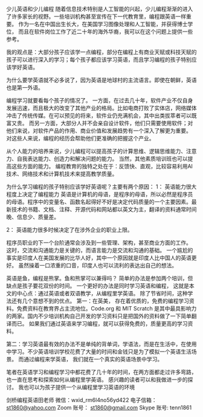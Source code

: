 少儿英语和少儿编程
随着信息技术特别是人工智能的兴起，少儿编程渐渐的进入了许多家长的视野。一些培训机构甚至宣传在下一代教育里，编程跟英语一样重要。 作为一名在中国出生长大，在美国学习图像处理和人工智能，并获得博士学位， 而且在软件岗位工作了近二十年的海外华裔，我可以在这个问题上提供一些参考。
 
我的观点是：大部分孩子应该学一点编程，部分在编程上有商业天赋或科技天赋的孩子可以进行深入的学习；每个孩子都应该学习英语，而且学习编程的孩子特别应该学好英语。
 
为什么要学英语就不必多说了，因为英语是地球村的主流语言。即使在朝鲜，英语也是第一外语。
 
编程学习就要看每个孩子的情况了。 一方面，在过去几十年，软件产业不仅自身发展迅速，而且极大的改变了其他产业的格局。比如电商打败了实体店，网络媒体冲击了传统传媒。在可以预见的将来，软件业仍充满机会，其中出类拔萃者可以既富又贵。 而另一方面，大部分人并不会亲自设计软件，他们只需要使用软件；对他们来说，对软件产品的作用、商业价值和发展趋势有一个深入了解更为重要。 对这些人来说，编程的经历会帮助他们更准确的把握这个产业。
 
从个人能力的培养来说，少儿编程可以提高孩子的计算思维、逻辑思维能力、注意力、自我表达能力、创造力和解决问题的能力。 当然，其他素质培训班也可以提高这些方面的能力。 编程教育的独特之处在于：反馈快、直观，比较容易利用AI技术、网络技术和计算机技术来提高教学质量。
  
为什么学习编程的孩子特别应该学好英语呢？主要有两个原因：
1： 英语能力很大程度上决定了编程能力
英语是计算机的母语，是程序的母语，所以必然是程序员的母语。程序中的变量名、函数名起得好不好是决定代码质量的一个主要因素。最新技术的书籍、文档、注释、开源代码和网站都以英文为主，翻译的资料通常时间晚、信息少、质量差。 
 
2： 英语能力很多时候决定了在涉外企业的职业上限。

程序员职业的下一个台阶通常会涉及到一些管理、架构，甚至商业方面的工作。 这时，交流和沟通能力是关键的，而语言能力是交流和沟通的基础。 一个尴尬的事实是印度人在美国发展的比华人好，其中一个原因就是印度人比中国人的英语更好。 虽然操着一口浓重的口音，印度人也可以流利的表达出自己的想法。 

英语是鱼，编程是熊掌。鱼和熊掌可以兼得吗？ 简单的办法是参加两个培训，但缺点是孩子要花双份的时间。 一个更好的办法是同时学习英语和编程， 这就是本文的中心点：通过英语或者双语教学，从编程里学英语。 除了节省时间，这种学法还有几个意想不到的优点。
第一：在英美， 存在着优质的，免费的编程学习资料。免费资料在教育界占主流地位。Code.org 和 MIT Scratch 是其中最具影响力的两家。国内不少培训机构自己开发的学习资料只是把国外的资料做了一下简单翻译而已。 如果我们通过英语来学习编程，就可以获得免费的，质量更高的学习资料。

第二：学习英语最有效的办法不是单纯的背单词，学语法，而是在生活中，在使用中学习。不少英语培训学校花费了大量的时间和金钱只是为了模拟一个英语生活场景。 而通过编程来学英语， 我们就在一个真实的英语场景中学习。 

笔者在英语学习和编程学习中都花费了几十年的时间，在两方面都走过许多弯路，也一直在思考和探索如何从编程里学英语。 感兴趣的读者可以和我做进一步的探讨。 我也可以为孩子提供一个从编程里学习英语的环境

剑桥编程英语田老师
微信：wxid_rm6l4no56yd422  电子信箱：st1860@yahoo.com  Zoom 账号： st1860@gmail.com   Skype 账号: tenn1861


